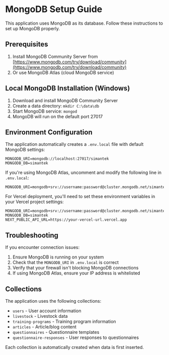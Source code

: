 # MongoDB Setup Guide

This application uses MongoDB as its database. Follow these instructions to set up MongoDB properly.

## Prerequisites

1. Install MongoDB Community Server from [https://www.mongodb.com/try/download/community](https://www.mongodb.com/try/download/community)
2. Or use MongoDB Atlas (cloud MongoDB service)

## Local MongoDB Installation (Windows)

1. Download and install MongoDB Community Server
2. Create a data directory: `mkdir C:\data\db`
3. Start MongoDB service: `mongod`
4. MongoDB will run on the default port 27017

## Environment Configuration

The application automatically creates a `.env.local` file with default MongoDB settings:

```
MONGODB_URI=mongodb://localhost:27017/simantek
MONGODB_DB=simantek
```

If you're using MongoDB Atlas, uncomment and modify the following line in `.env.local`:

```
MONGODB_URI=mongodb+srv://username:password@cluster.mongodb.net/simantek
```

For Vercel deployment, you'll need to set these environment variables in your Vercel project settings:

```
MONGODB_URI=mongodb+srv://username:password@cluster.mongodb.net/simantek
MONGODB_DB=simantek
NEXT_PUBLIC_API_URL=https://your-vercel-url.vercel.app
```

## Troubleshooting

If you encounter connection issues:

1. Ensure MongoDB is running on your system
2. Check that the `MONGODB_URI` in `.env.local` is correct
3. Verify that your firewall isn't blocking MongoDB connections
4. If using MongoDB Atlas, ensure your IP address is whitelisted

## Collections

The application uses the following collections:
- `users` - User account information
- `livestock` - Livestock data
- `training-programs` - Training program information
- `articles` - Article/blog content
- `questionnaires` - Questionnaire templates
- `questionnaire-responses` - User responses to questionnaires

Each collection is automatically created when data is first inserted.